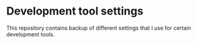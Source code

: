 # Development tool settings
This repository contains backup of different settings that I use for certain development tools.
